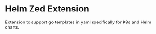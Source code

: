 # Helm Zed Extension

Extension to support go templates in yaml specifically for K8s and Helm charts.
